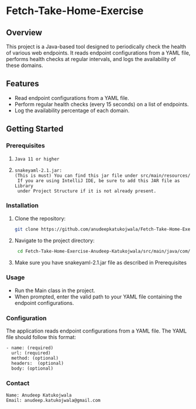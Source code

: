 # Fetch-Take-Home-Exercise

## Overview
This project is a Java-based tool designed to periodically check the health of various web endpoints. It reads endpoint configurations from a YAML file, performs health checks at regular intervals, and logs the availability of these domains.

## Features
- Read endpoint configurations from a YAML file.
- Perform regular health checks (every 15 seconds) on a list of endpoints.
- Log the availability percentage of each domain.

## Getting Started

### Prerequisites
1) ```Java 11 or higher```
2) ```
   snakeyaml-2.1.jar:
   (This is must) You can find this jar file under src/main/resources/
    If you are using IntelliJ IDE, be sure to add this JAR file as Library
    under Project Structure if it is not already present.
   ```


### Installation
1. Clone the repository:
   ```bash
   git clone https://github.com/anudeepkatukojwala/Fetch-Take-Home-Exercise-Anudeep-Katukojwala.git

2. Navigate to the project directory:
   ```bash
    cd Fetch-Take-Home-Exercise-Anudeep-Katukojwala/src/main/java/com/fetch/project/
3. Make sure you have snakeyaml-2.1.jar file as described in Prerequisites

### Usage
- Run the Main class in the project.
- When prompted, enter the valid path to your YAML file containing the endpoint configurations.

### Configuration
The application reads endpoint configurations from a YAML file. The YAML file should follow this format:
```angular2html
- name: (required)
  url: (required)
  method: (optional)
  headers:  (optional)
  body: (optional)

```

### Contact
``` 
Name: Anudeep Katukojwala
Email: anudeep.katukojwala@gmail.com
```